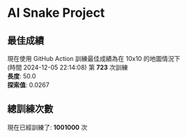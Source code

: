 
# AI Snake Project

## **最佳成績**
































































































































































































































































































































現在使用 GitHub Action 訓練最佳成績為在 10x10 的地圖情況下  
(時間 2024-12-05 22:14:08) 第 **723** 次訓練  
**長度**: 50.0  
**探索值**: 0.0267

































































































































































































































































































































































































































































































































































































































































## 總訓練次數
現在已經訓練了: **1001000** 次
